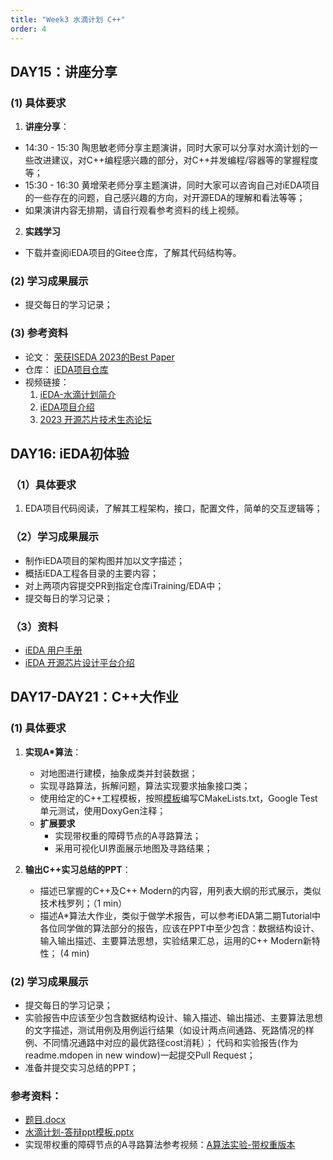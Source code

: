 ```yaml
---
title: "Week3 水滴计划 C++"
order: 4
---
```



## DAY15：讲座分享

### (1) 具体要求

1. **讲座分享**：
  - 14:30 - 15:30 陶思敏老师分享主题演讲，同时大家可以分享对水滴计划的一些改进建议，对C++编程感兴趣的部分，对C++并发编程/容器等的掌握程度等；
  - 15:30 - 16:30 黄增荣老师分享主题演讲，同时大家可以咨询自己对iEDA项目的一些存在的问题，自己感兴趣的方向，对开源EDA的理解和看法等等；
  - 如果演讲内容无排期，请自行观看参考资料的线上视频。
2. **实践学习**
  - 下载并查阅iEDA项目的Gitee仓库，了解其代码结构等。

### (2) 学习成果展示

- 提交每日的学习记录；

### (3) 参考资料

- 论文：
[荣获ISEDA 2023的Best Paper](https://gitee.com/oscc-project/iEDA/raw/master/docs/paper/ISEDA'23-iEDA-final.pdf)
- 仓库：
[iEDA项目仓库](https://gitee.com/oscc-project/iEDA)
- 视频链接：
    1. [iEDA-水滴计划简介](https://www.bilibili.com/video/BV1TM4y1H7WT)
    2. [iEDA项目介绍](https://www.bilibili.com/video/BV1yF411Q7D8)
    3. [2023 开源芯片技术生态论坛](https://www.bilibili.com/video/BV1Th4y1S7Xj)



## DAY16: iEDA初体验

### （1）具体要求

1. EDA项目代码阅读，了解其工程架构，接口，配置文件，简单的交互逻辑等；

### （2）学习成果展示

- 制作iEDA项目的架构图并加以文字描述；
- 概括iEDA工程各目录的主要内容；
- 对上两项内容提交PR到指定仓库iTraining/EDA中；
- 提交每日的学习记录；


### （3）资料
- [iEDA 用户手册](https://gitee.com/oscc-project/iEDA/blob/master/docs/user_guide/iEDA_user_guide.md)
- [iEDA 开源芯片设计平台介绍](https://gitee.com/oscc-project/iEDA/blob/master/README.md)


## DAY17-DAY21：C++大作业

### (1) 具体要求

1. **实现A*算法**：
   - 对地图进行建模，抽象成类并封装数据；
   - 实现寻路算法，拆解问题，算法实现要求抽象接口类；
   - 使用给定的C++工程模板，按照[模板](https://github.com/filipdutescu/modern-cpp-template.git)编写CMakeLists.txt，Google Test单元测试，使用DoxyGen注释；
   - **扩展要求**
     - 实现带权重的障碍节点的A寻路算法；
     - 采用可视化UI界面展示地图及寻路结果；


2. **输出C++实习总结的PPT**：
   - 描述已掌握的C++及C++ Modern的内容，用列表大纲的形式展示，类似技术栈罗列；（1 min）
   - 描述A*算法大作业，类似于做学术报告，可以参考iEDA第二期Tutorial中各位同学做的算法部分的报告，应该在PPT中至少包含：数据结构设计、输入输出描述、主要算法思想，实验结果汇总，运用的C++ Modern新特性； (4 min)


### (2) 学习成果展示

- 提交每日的学习记录；
- 实验报告中应该至少包含数据结构设计、输入描述、输出描述、主要算法思想的文字描述，测试用例及用例运行结果（如设计两点间通路、死路情况的样例、不同情况通路中对应的最优路径cost消耗）； 代码和实验报告(作为readme.mdopen in new window)一起提交Pull Request；
- 准备并提交实习总结的PPT；


### 参考资料：

- [题目.docx](https://gitee.com/oscc-project/iTraining/tree/master/C++/CPP-Program-Assignment/Assignment_3)
- [水滴计划-答辩ppt模板.pptx](https://gitee.com/oscc-project/iTraining/tree/master/C++/ppt)
- 实现带权重的障碍节点的A寻路算法参考视频：[A算法实验-带权重版本](https://www.bilibili.com/video/BV1544y1w7PR)



